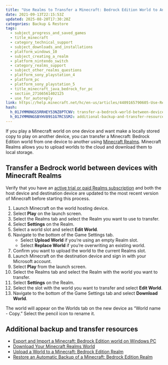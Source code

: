 ```yaml
---
title: "Use Realms to Transfer a Minecraft: Bedrock Edition World to Another Device"
date: 2021-09-13T22:15:53Z
updated: 2025-08-20T17:30:20Z
categories: Backup & Restore
tags:
  - subject_progress_and_saved_games
  - title_minecraft
  - category_technical_support
  - subject_downloads_and_installations
  - platform_windows_10
  - subject_creating_a_realm
  - platform_nintendo_switch
  - category_realms_support
  - subject_other_realms_questions
  - platform_sony_playstation_4
  - platform_pc
  - platform_sony_playstation_5
  - title_minecraft_java_bedrock_for_pc
  - section_27166561402125
  - use_for_autoreply
link: https://help.minecraft.net/hc/en-us/articles/4409165790605-Use-Realms-to-Transfer-a-Minecraft-Bedrock-Edition-World-to-Another-Device
hash:
  h_01JYMM0NGS5RRHEY53NZ8PTCNV: transfer-a-bedrock-world-between-devices-with-minecraft-realms
  h_01JYMM0NGSBYHV89S1G7RCSSMJ: additional-backup-and-transfer-resources
---
```


If you play a Minecraft world on one device and want make a locally stored copy to play on another device, you can transfer a Minecraft: Bedrock Edition world from one device to another using [Minecraft Realms](https://www.minecraft.net/en-us/realms). Minecraft Realms allows you to upload worlds to the cloud and download them to local storage.

## Transfer a Bedrock world between devices with Minecraft Realms

Verify that you have an [active trial or paid Realms subscription](../Create-or-Join-Realms/Create-a-Minecraft-Bedrock-Edition-Realm.md) and both the host device and destination device are updated to the most recent version of Minecraft before starting this process.

1.  Launch Minecraft on the world hosting device.
2.  Select **Play** on the launch screen.
3.  Select the Realms tab and select the Realm you want to use to transfer.
4.  Select **Settings** on the Realm.
5.  Select a world slot and select **Edit World**.
6.  Navigate to the bottom of the Game Settings tab.
    - Select **Upload World** if you’re using an empty Realm slot.
    - Select **Replace World** if you’re overwriting an existing world.
7.  Confirm you want to upload the world to the current Realms slot.
8.  Launch Minecraft on the destination device and sign in with your Microsoft account.
9.  Select **Play** from the launch screen.
10. Select the Realms tab and select the Realm with the world you want to transfer.
11. Select **Settings** on the Realm.
12. Select the slot with the world you want to transfer and select **Edit World**.
13. Navigate to the bottom of the Game Settings tab and select **Download World**.

The world will appear on the Worlds tab on the new device as “World name - Copy.” Select the pencil icon to rename it.

## Additional backup and transfer resources

- [Export and Import a Minecraft: Bedrock Edition world on Windows PC](./Export-and-Import-a-Minecraft-Bedrock-Edition-World-on-Windows-PC.md)
- [Download Your Minecraft Realms World](../Manage-Realms-Worlds/Download-a-Realms-World-in-Minecraft-Bedrock-Edition.md)
- [Upload a World to a Minecraft: Bedrock Edition Realm](../Manage-Realms-Worlds/Upload-a-World-to-a-Minecraft-Bedrock-Edition-Realm.md)
- [Restore an Automatic Backup of a Minecraft: Bedrock Edition Realm](../Manage-Realms-Worlds/Restore-an-Automatic-Backup-of-a-Minecraft-Bedrock-Edition-Realm-World.md)
